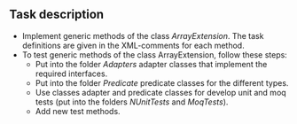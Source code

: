 ## Task description ##

- Implement generic methods of the class *ArrayExtension*. The task definitions are given in the  XML-comments for each method.
- To test generic methods of the class ArrayExtension, follow these steps:
    - Put into the folder *Adapters* adapter classes that implement the required interfaces.
    - Put into the folder *Predicate* predicate classes for the different types.
    - Use classes adapter and predicate classes for develop unit and moq tests (put into the folders *NUnitTests* and *MoqTests*). 
    - Add new test methods.